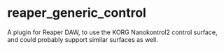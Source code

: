 # reaper_generic_control
A plugin for Reaper DAW, to use the KORG Nanokontrol2 control surface, and could probably support similar surfaces as well.
